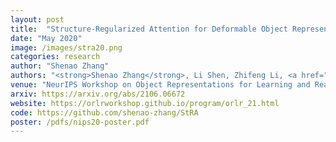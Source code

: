 ```yaml
---
layout: post
title:  "Structure-Regularized Attention for Deformable Object Representation"
date: "May 2020"
image: /images/stra20.png
categories: research
author: "Shenao Zhang"
authors: "<strong>Shenao Zhang</strong>, Li Shen, Zhifeng Li, <a href="https://sites.google.com/view/cuweiliu/home" target="_top">Wei Liu</a>"
venue: "NeurIPS Workshop on Object Representations for Learning and Reasoning, 2020"
arxiv: https://arxiv.org/abs/2106.06672
website: https://orlrworkshop.github.io/program/orlr_21.html
code: https://github.com/shenao-zhang/StRA
poster: /pdfs/nips20-poster.pdf
---
```


